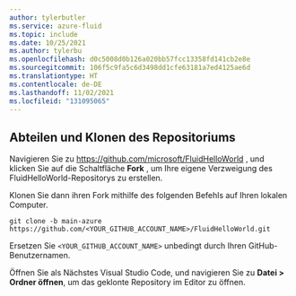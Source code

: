 ```yaml
---
author: tylerbutler
ms.service: azure-fluid
ms.topic: include
ms.date: 10/25/2021
ms.author: tylerbu
ms.openlocfilehash: d0c5008d0b126a020bb57fcc13358fd141cb2e8e
ms.sourcegitcommit: 106f5c9fa5c6d3498dd1cfe63181a7ed4125ae6d
ms.translationtype: HT
ms.contentlocale: de-DE
ms.lasthandoff: 11/02/2021
ms.locfileid: "131095065"
---
```

## <a name="fork-and-clone-the-repository"></a>Abteilen und Klonen des Repositoriums

Navigieren Sie zu <https://github.com/microsoft/FluidHelloWorld> , und klicken Sie auf die Schaltfläche **Fork** , um Ihre eigene Verzweigung des FluidHelloWorld-Repositorys zu erstellen.

Klonen Sie dann ihren Fork mithilfe des folgenden Befehls auf Ihren lokalen Computer.

```shell
git clone -b main-azure https://github.com/<YOUR_GITHUB_ACCOUNT_NAME>/FluidHelloWorld.git
```

Ersetzen Sie `<YOUR_GITHUB_ACCOUNT_NAME>` unbedingt durch Ihren GitHub-Benutzernamen.

Öffnen Sie als Nächstes Visual Studio Code, und navigieren Sie zu **Datei > Ordner öffnen**, um das geklonte Repository im Editor zu öffnen.
